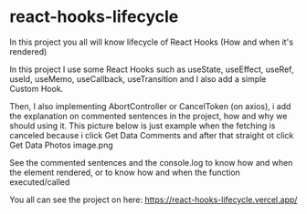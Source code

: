 # react-hooks-lifecycle

In this project you all will know lifecycle of React Hooks (How and when it's rendered)

In this project I use some React Hooks such as useState, useEffect, useRef, useId, useMemo, useCallback, useTransition and I also add a simple Custom Hook.

Then, I also implementing AbortController or CancelToken (on axios), i add the explanation on commented sentences in the project, how and why we should using it. This picture below is just example when the fetching is canceled because i click Get Data Comments and after that straight ot click Get Data Photos
image.png

See the commented sentences and the console.log to know how and when the element rendered, or to know how and when the function executed/called

You all can see the project on here: https://react-hooks-lifecycle.vercel.app/


